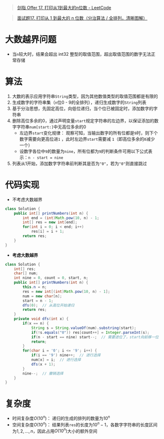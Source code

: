 > [剑指 Offer 17. 打印从1到最大的n位数 - LeetCode](https://leetcode-cn.com/problems/da-yin-cong-1dao-zui-da-de-nwei-shu-lcof/)

> [面试题17. 打印从 1 到最大的 n 位数（分治算法 / 全排列，清晰图解）](https://leetcode-cn.com/problems/da-yin-cong-1dao-zui-da-de-nwei-shu-lcof/solution/mian-shi-ti-17-da-yin-cong-1-dao-zui-da-de-n-wei-2/)

# 大数越界问题

- 当`n`较大时，结果会超出 int32 整型的取值范围，超出取值范围的数字无法正常存储

# 算法

1. 大数的表示应用字符串`String`类型，因为其他数值类型的取值范围都是有限的
2. 生成数字的字符串集（`n`位0 - 9的全排列），递归生成数字的`String`列表
3. 基于分治思想，先固定高位，向低位递归，当个位已被固定时，添加数字的字符串
4. 删除高位多余的0，通过声明变量`start`规定字符串的左边界，以保证添加的数字字符串`num[start:]`中无高位多余的0
   - 左边界`start`变化规律： 观察可知，当输出数字的所有位都是`9`时，则下个数字需要向更高位进`1` ，此时左边界`start`需要减 `1`（即高位多余的`0`减少一个）
   - 设数字各位中`9`的数量为`nine`，所有位都为`9`的判断条件可用以下公式表示：`n - start = nine`
5. 列表从1开始，添加数字字符串前判断其是否为`"0"`，若为`"0"`则直接跳过

# 代码实现

- 不考虑大数越界

```java
class Solution {
    public int[] printNumbers(int n) {
        int end = (int)Math.pow(10, n) - 1;
        int[] res = new int[end];
        for(int i = 0; i < end; i++)
            res[i] = i + 1;
        return res;
    }
}
```

- **考虑大数越界**

```java
class Solution {
    int[] res;
    char[] num;
    int nine = 0, count = 0, start, n;
    public int[] printNumbers(int n) {
        this.n = n;
        res = new int[(int)Math.pow(10, n) - 1];
        num = new char[n];
        start = n - 1;
        dfs(0);  // 从高位开始递归
        return res;
    }
    private void dfs(int x) {
        if(x == n) {
            String s = String.valueOf(num).substring(start);
            if(!s.equals("0")) res[count++] = Integer.parseInt(s);
            if(n - start == nine) start--;  // 需要进位了，start向前移一位
            return;
        }
        for(char i = '0'; i <= '9'; i++) {
            if(i == '9') nine++;  // 进行选择
            num[x] = i;  // 进行选择
            dfs(x + 1);
        }
        nine--;  // 撤销选择
    }
}
```

# 复杂度

- 时间复杂度$O(10^n)$： 递归的生成的排列的数量为$10^n$
- 空间复杂度$O(10^n)$： 结果列表`res`的长度为$10^n - 1$，各数字字符串的长度区间为$1, 2, ..., n$，因此占用$O(10^n)$大小的额外空间